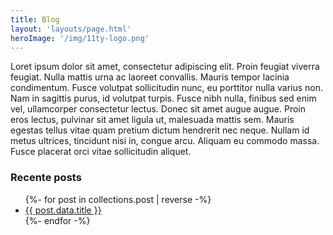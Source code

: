 ```yaml
---
title: Blog
layout: 'layouts/page.html'
heroImage: '/img/11ty-logo.png'
---
```


Loret ipsum dolor sit amet, consectetur adipiscing elit. Proin feugiat viverra feugiat. Nulla mattis urna ac laoreet convallis. Mauris tempor lacinia condimentum. Fusce volutpat sollicitudin nunc, eu porttitor nulla varius non. Nam in sagittis purus, id volutpat turpis. Fusce nibh nulla, finibus sed enim vel, ullamcorper consectetur lectus. Donec sit amet augue augue. Proin eros lectus, pulvinar sit amet ligula ut, malesuada mattis sem. Mauris egestas tellus vitae quam pretium dictum hendrerit nec neque. Nullam id metus ultrices, tincidunt nisi in, congue arcu. Aliquam eu commodo massa. Fusce placerat orci vitae sollicitudin aliquet.

### Recente posts

<ul class="blog">
{%- for post in collections.post | reverse -%}
  <li>
    <a href="{{ post.url | url }}">{{ post.data.title }}</a>
 </li>
{%- endfor -%}
</ul>
